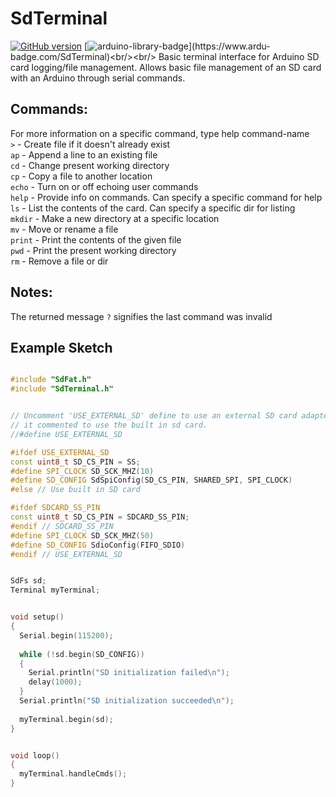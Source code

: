 # SdTerminal
[![GitHub version](https://badge.fury.io/gh/PowerBroker2%2FSdTerminal.svg)](https://badge.fury.io/gh/PowerBroker2%2FSdTerminal) [![arduino-library-badge](https://www.ardu-badge.com/badge/SdTerminal.svg?)](https://www.ardu-badge.com/SdTerminal)<br/><br/>
Basic terminal interface for Arduino SD card logging/file management. Allows basic file management of an SD card with an Arduino through serial commands.

## Commands:

For more information on a specific command, type help command-name<br/>
`>`     - Create file if it doesn't already exist<br/>
`ap`    - Append a line to an existing file<br/>
`cd`    - Change present working directory<br/>
`cp`    - Copy a file to another location<br/>
`echo`  - Turn on or off echoing user commands<br/>
`help`  - Provide info on commands. Can specify a specific command for help<br/>
`ls`    - List the contents of the card. Can specify a specific dir for listing<br/>
`mkdir` - Make a new directory at a specific location<br/>
`mv`    - Move or rename a file<br/>
`print` - Print the contents of the given file<br/>
`pwd`   - Print the present working directory<br/>
`rm`    - Remove a file or dir

## Notes:

The returned message `?` signifies the last command was invalid

## Example Sketch

```C++

#include "SdFat.h"
#include "SdTerminal.h"


// Uncomment 'USE_EXTERNAL_SD' define to use an external SD card adapter or leave
// it commented to use the built in sd card.
//#define USE_EXTERNAL_SD 

#ifdef USE_EXTERNAL_SD
const uint8_t SD_CS_PIN = SS;
#define SPI_CLOCK SD_SCK_MHZ(10)
#define SD_CONFIG SdSpiConfig(SD_CS_PIN, SHARED_SPI, SPI_CLOCK)
#else // Use built in SD card

#ifdef SDCARD_SS_PIN
const uint8_t SD_CS_PIN = SDCARD_SS_PIN;
#endif // SDCARD_SS_PIN
#define SPI_CLOCK SD_SCK_MHZ(50)
#define SD_CONFIG SdioConfig(FIFO_SDIO)
#endif // USE_EXTERNAL_SD


SdFs sd;
Terminal myTerminal;


void setup()
{
  Serial.begin(115200);
  
  while (!sd.begin(SD_CONFIG))
  {
    Serial.println("SD initialization failed\n");
    delay(1000);
  }
  Serial.println("SD initialization succeeded\n");
  
  myTerminal.begin(sd);
}


void loop()
{
  myTerminal.handleCmds();
}

```

